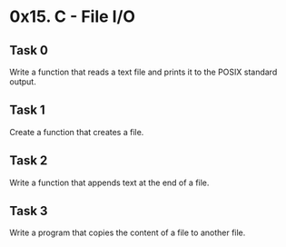 # 0x15. C - File I/O
## Task 0
  Write a function that reads a text file and prints it to the POSIX standard output.
## Task 1
  Create a function that creates a file.
## Task 2
  Write a function that appends text at the end of a file.
## Task 3
  Write a program that copies the content of a file to another file.
